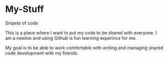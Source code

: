 # My-Stuff
Snipets of code

This is a place where I want to put my code to be shared with everyone.  I am a newbie and using Github is fun learning 
experince for me.

My goal is to be able to work comfortable with writing and managing shared code development with my firends.
